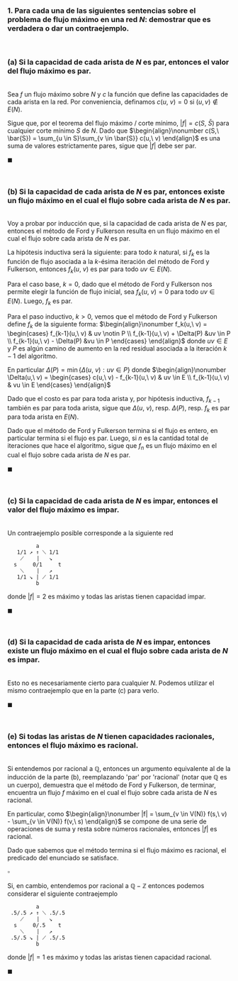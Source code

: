 ### 1. Para cada una de las siguientes sentencias sobre el problema de flujo máximo en una red $N$: demostrar que es verdadera o dar un contraejemplo.

<br>

### (a) Si la capacidad de cada arista de $N$ es par, entonces el valor del flujo máximo es par.

\
Sea $f$ un flujo máximo sobre $N$ y $c$ la función que define las capacidades de cada arista en la red. Por conveniencia, definamos $c(u,\ v) = 0$ si $(u, v) \notin E(N)$. 

Sigue que, por el teorema del flujo máximo / corte mínimo, $|f| = c(S,\ \bar{S})$ para cualquier corte mínimo $S$ de $N$. Dado que 
$\begin{align}\nonumber
    c(S,\ \bar{S}) = \sum_{u \in S}\sum_{v \in \bar{S}} c(u,\ v)
\end{align}$
es una suma de valores estrictamente pares, sigue que $|f|$ debe ser par.

$\blacksquare$


<br>

### (b) Si la capacidad de cada arista de $N$ es par, entonces existe un flujo máximo en el cual el flujo sobre cada arista de $N$ es par.

\
Voy a probar por inducción que, si la capacidad de cada arista de $N$ es par, entonces el método de Ford y Fulkerson resulta en un flujo máximo en el cual el flujo sobre cada arista de $N$ es par. 

La hipótesis inductiva será la siguiente: para todo $k$ natural, si $f_k$ es la función de flujo asociada a la $k$-ésima iteración del método de Ford y Fulkerson, entonces $f_k(u,\ v)$ es par para todo $uv \in E(N)$.

Para el caso base, $k=0$, dado que el método de Ford y Fulkerson nos permite elegir la función de flujo inicial, sea $f_k(u,\ v) = 0$ para todo $uv \in E(N)$. Luego, $f_k$ es par.

Para el paso inductivo, $k > 0$, vemos que el método de Ford y Fulkerson define $f_{k}$ de la siguiente forma: 
$\begin{align}\nonumber
    f_k(u,\ v) = \begin{cases}
        f_{k-1}(u,\ v) & uv \notin P \\
        f_{k-1}(u,\ v) + \Delta(P) &uv \in P \\
        f_{k-1}(u,\ v) - \Delta(P) &vu \in P 
    \end{cases} 
\end{align}$
donde $uv \in E$ y $P$ es algún camino de aumento en la red residual asociada a la iteración $k - 1$ del algoritmo. 

En particular $\Delta(P) = \min \{\Delta(u,\ v) : uv \in P\}$ donde
$\begin{align}\nonumber
    \Delta(u,\ v) = \begin{cases}
        c(u,\ v) - f_{k-1}(u,\ v) & uv \in E \\
        f_{k-1}(u,\ v)  & vu \in E
    \end{cases}
\end{align}$

Dado que el costo es par para toda arista y, por hipótesis inductiva, $f_{k-1}$ también es par para toda arista, sigue que $\Delta(u,\ v)$, resp. $\Delta(P)$, resp. $f_k$ es par para toda arista en $E(N)$.

Dado que el método de Ford y Fulkerson termina si el flujo es  entero, en particular termina si el flujo es par. Luego, si $n$ es la cantidad total de iteraciones que hace el algoritmo, sigue que $f_n$ es un flujo máximo en el cual el flujo sobre cada arista de $N$ es par. 

$\blacksquare$

<br>

### (c) Si la capacidad de cada arista de $N$ es impar, entonces el valor del flujo máximo es impar.

\
Un contraejemplo posible corresponde a la siguiente red

```
         a
   1/1 ↗ ↑ ⟍ 1/1
    ⟋    |   ↘
  s     0/1     t
    ⟍    |   ↗
   1/1 ↘ | ⟋ 1/1
         b
```

donde $|f| = 2$ es máximo y todas las aristas tienen capacidad impar.

$\blacksquare$


<br>

### (d) Si la capacidad de cada arista de $N$ es impar, entonces existe un flujo máximo en el cual el flujo sobre cada arista de $N$ es impar.

\
Esto no es necesariamente cierto para cualquier $N$. Podemos utilizar el mismo contraejemplo que en la parte (c) para verlo.

$\blacksquare$


<br>

### (e) Si todas las aristas de $N$ tienen capacidades racionales, entonces el flujo máximo es racional.

\
Si entendemos por racional a $\mathbb{Q}$, entonces un argumento equivalente al de la inducción de la parte (b), reemplazando 'par' por 'racional' (notar que $\mathbb{Q}$ es un cuerpo), demuestra que el método de Ford y Fulkerson, de terminar, encuentra un flujo $f$ máximo en el cual el flujo sobre cada arista de $N$ es racional. 

En particular, como
$\begin{align}\nonumber
    |f| = \sum_{v \in V(N)} f(s,\ v) - \sum_{v \in V(N)} f(v,\ s)
\end{align}$
se compone de una serie de operaciones de suma y resta sobre números racionales, entonces $|f|$ es racional.

Dado que sabemos que el método termina si el flujo máximo es racional, el predicado del enunciado se satisface.

$\square$

Si, en cambio, entendemos por racional a $\mathbb{Q} - \mathbb{Z}$ entonces podemos considerar el siguiente contraejemplo

```
         a
 .5/.5 ↗ ↑ ⟍ .5/.5
    ⟋    |   ↘
  s     0/.5    t
    ⟍    |   ↗
 .5/.5 ↘ | ⟋ .5/.5
         b
```

donde $|f| = 1$ es máximo y todas las aristas tienen capacidad racional.

$\blacksquare$
